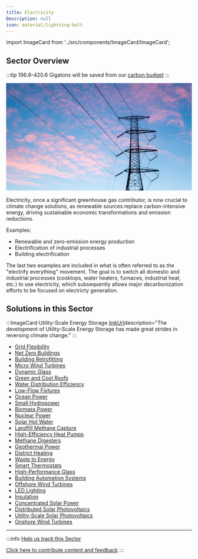 ```yaml
---
title: Electricity
Description: null
icon: material/lightning-bolt
---
```

import ImageCard from '../src/components/ImageCard/ImageCard';

## Sector Overview

:::tip 196.8–420.6 Gigatons will be saved from our [carbon budget](../glossary/#carbon-budget)
:::

![](/../static/img/electricity.png)

Electricity, once a significant greenhouse gas contributor, is now crucial to climate change solutions, as renewable sources replace carbon-intensive energy, driving sustainable economic transformations and emission reductions.

Examples:

* Renewable and zero-emission energy production
* Electrification of industrial processes
* Building electrification

The last two examples are included in what is often referred to as the "electrify everything" movement.  The goal is to switch all domestic and industrial processes (cooktops, water heaters, furnaces, industrial heat, etc.) to use electricity, which subsequently allows major decarbonization efforts to be focused on electricty generation.

## Solutions in this Sector

:::ImageCard Utility-Scale Energy Storage [linkUrl](solution-utility-scale-energy-storage)description="The development of Utility-Scale Energy Storage has made great strides in reversing climate change."
:::

<div style={{ display: 'flex', flexWrap: 'wrap' }}>
  <ImageCard
    title="Utility-Scale Energy Storage"
    description="The development of Utility-Scale Energy Storage has made great strides in reversing climate change."
    imageUrl="img/utility-scale-energy-storage.jpg"
    linkUrl="solution-utility-scale-energy-storage"
  />
  <ImageCard
    title="Distributed Energy Storage"
    description="The development of distributed energy storage is a key element in reversing climate change."
    imageUrl="img/distributed-energy-storage.jpg"
    linkUrl="solution-distributed-energy-storage"
  />
  <ImageCard
    title="Microgrids"
    description="Progress has been made in developing microgrids to reverse climate change by developing breakthrough technologies."
    imageUrl="img/microgrids.jpg"
    linkUrl="solution-microgrids"
  />
  <ImageCard
    title="Grid Flexibility"
    description="In the last few years, there have been a number of breakthrough technologies that have contributed to the reduction of greenhouse gas emissions."
    imageUrl="img/grid-flexibility.jpg"
    linkUrl="../solution-grid-flexibility"
  />
  <ImageCard
    title="Net Zero Buildings"
    description="The progress that has been made in developing Net Zero Buildings to reverse climate change is significant."
    imageUrl="img/net-zero-buildings.jpg"
    linkUrl="../solution-net-zero-buildings"
  />
  <ImageCard
    title="Building Retrofitting"
    description="Building retrofitting is the process of making improvements to an existing building to make it more energy efficient and reduce its carbon footprint."
    imageUrl="img/building-retrofitting.jpg"
    linkUrl="../solution-building-retrofitting"
  />
  <ImageCard
    title="Micro Wind Turbines"
    description="In the past decade, there have been many breakthrough technologies that have been developed."
    imageUrl="img/micro-wind-turbines.jpg"
    linkUrl="../solution-micro-wind-turbines"
  />
  <ImageCard
    title="Dynamic Glass"
    description="The key breakthrough in developing Dynamic Glass to combat climate change has been advanced coatings."
    imageUrl="img/dynamic-glass.jpg"
    linkUrl="../solution-dynamic-glass"
  />
  <ImageCard
    title="Green and Cool Roofs"
    description="Green and cool roofs mitigate the urban heat island effect and cut energy consumption as low-impact developments."
    imageUrl="img/green-roofing.png"
    linkUrl="../solution-green-and-cool-roofs"
  />
  <ImageCard
    title="Water Distribution Efficiency"
    description="Water Distribution Efficiency is the technology and process of using less water to achieve the same goal."
    imageUrl="img/water-distribution-efficiency.webp"
    linkUrl="../solution-water-distribution-efficiency"
  />
  <ImageCard
    title="Low-Flow Fixtures"
    description="The progress that has been made in developing Low-Flow Fixtures to reverse climate change is significant."
    imageUrl="img/low-flow-fixtures.png"
    linkUrl="../solution-low-flow-fixtures"
  />
  <ImageCard
    title="Ocean Power"
    description=""
    imageUrl="img/ocean-power.png"
    linkUrl="../solution-ocean-power"
  />
  <ImageCard
    title="Small Hydropower"
    description=""
    imageUrl="img/small-hydropower.png"
    linkUrl="../solution-small-hydropower"
  />
  <ImageCard
    title="Biomass Power"
    description=""
    imageUrl="img/biomass-power-plant.jpg"
    linkUrl="../solution-biomass-power"
  />
  <ImageCard
    title="Nuclear Power"
    description=""
    imageUrl="img/nuclear-power.webp"
    linkUrl="../solution-nuclear-power"
  />
  <ImageCard
    title="Solar Hot Water"
    description=""
    imageUrl="img/solar-hot-water.webp"
    linkUrl="../solution-solar-hot-water"
  />
  <ImageCard
    title="Landfill Methane Capture"
    description=""
    imageUrl="img/landfill-methane-capture.gif"
    linkUrl="../solution-landfill-methane-capture"
  />
  <ImageCard
    title="High-Efficiency Heat Pumps"
    description=""
    imageUrl="img/high-efficiency-heat-pumps.png"
    linkUrl="../solution-high-efficiency-heat-pumps"
  />
  <ImageCard
    title="Methane Digesters"
    description=""
    imageUrl="img/methane-digesters.jpg"
    linkUrl="../solution-methane-digesters"
  />
  <ImageCard
    title="Geothermal Power"
    description=""
    imageUrl="img/geothermal-power.jpg"
    linkUrl="../solution-geothermal-power"
  />
  <ImageCard
    title="District Heating"
    description=""
    imageUrl="img/district-heating.jpg"
    linkUrl="../solution-district-heating"
  />
  <ImageCard
    title="Waste to Energy"
    description=""
    imageUrl="img/waste-to-energy.jpg"
    linkUrl="../solution-waste-to-energy"
  />
  <ImageCard
    title="Smart Thermostats"
    description=""
    imageUrl="img/smart-thermostats.webp"
    linkUrl="../solution-smart-thermostats"
  />
  <ImageCard
    title="High-Performance Glass"
    description=""
    imageUrl="img/high-performance-glass.png"
    linkUrl="../solution-high-performance-glass"
  />
  <ImageCard
    title="Building Automation Systems"
    description=""
    imageUrl="img/building-automation.png"
    linkUrl="../solution-building-automation-systems"
  />
  <ImageCard
    title="Offshore Wind Turbines"
    description=""
    imageUrl="img/offshore-wind-turbines.jpg"
    linkUrl="../solution-offshore-wind-turbines"
  />
  <ImageCard
    title="LED Lighting"
    description=""
    imageUrl=""
    linkUrl="../solution-led-lighting"
  />
  <ImageCard
    title="Insulation"
    description=""
    imageUrl=""
    linkUrl="../solution-insulation"
  />
  <ImageCard
    title="Concentrated Solar Power"
    description=""
    imageUrl=""
    linkUrl="../solution-concentrated-solar-power"
  />
  <ImageCard
    title="Distributed Solar Photovoltaics"
    description=""
    imageUrl=""
    linkUrl="../solution-distributed-solar-photovoltaics"
  />
  <ImageCard
    title="Utility-Scale Solar Photovoltaics"
    description=""
    imageUrl=""
    linkUrl="../solution-utility-scale-solar-photovoltaics"
  />
  <ImageCard
    title="Onshore Wind Turbines"
    description=""
    imageUrl=""
    linkUrl="../solution-onshore-wind-turbines"
  />
</div>

* [Grid Flexibility](../solution-grid-flexibility)
* [Net Zero Buildings](../solution-net-zero-buildings)
* [Building Retrofitting](../solution-building-retrofitting)
* [Micro Wind Turbines](../solution-micro-wind-turbines)
* [Dynamic Glass](../solution-dynamic-glass)
* [Green and Cool Roofs](../solution-green-and-cool-roofs)
* [Water Distribution Efficiency](../solution-water-distribution-efficiency)
* [Low-Flow Fixtures](../solution-low-flow-fixtures)
* [Ocean Power](../solution-ocean-power)
* [Small Hydropower](../solution-small-hydropower)
* [Biomass Power](../solution-biomass-power)
* [Nuclear Power](../solution-nuclear-power)
* [Solar Hot Water](../solution-solar-hot-water)
* [Landfill Methane Capture](../solution-landfill-methane-capture)
* [High-Efficiency Heat Pumps](../solution-high-efficiency-heat-pumps)
* [Methane Digesters](../solution-methane-digesters)
* [Geothermal Power](../solution-geothermal-power)
* [District Heating](../solution-district-heating)
* [Waste to Energy](../solution-waste-to-energy)
* [Smart Thermostats](../solution-smart-thermostats)
* [High-Performance Glass](../solution-high-performance-glass)
* [Building Automation Systems](../solution-building-automation-systems)
* [Offshore Wind Turbines](../solution-offshore-wind-turbines)
* [LED Lighting](../solution-led-lighting)
* [Insulation](../solution-insulation)
* [Concentrated Solar Power](../solution-concentrated-solar-power)
* [Distributed Solar Photovoltaics](../solution-distributed-solar-photovoltaics)
* [Utility-Scale Solar Photovoltaics](../solution-utility-scale-solar-photovoltaics)
* [Onshore Wind Turbines](../solution-onshore-wind-turbines)

- - -

:::info [Help us track this Sector](contribute)

[Click here to contribute content and feedback](contribute)
:::